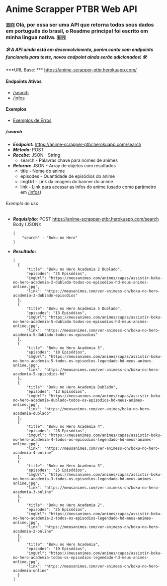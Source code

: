 # Anime Scrapper PTBR Web API

### 🇧🇷 Olá, por essa ser uma API que retorna todos seus dados em português do brasil, o Readme principal foi escrito em minha língua nativa. 🇧🇷

#### ***🛠 A API ainda está em desenvolvimento, porém conta com endpoints funcionais para teste, novos endpoint ainda serão adicionados! 🛠***

***URL Base: *** https://anime-scrapper-ptbr.herokuapp.com/

#### Endpoints Ativos
* [/search](#search)
* [/infos](#infos)

#### Exemplos
* [Exemplos de Erros](#errors)

##### /search
* ***Endpoint:*** https://anime-scrapper-ptbr.herokuapp.com/search
* ***Método:*** POST
* ***Recebe:*** JSON - String
  * search - Palavras chave para nomes de animes
* ***Retorna:*** JSON - Array de objetos com resultados
  * title - Nome do anime
  * episodes - Quantidade de episódios do anime
  * imgUrl - Link da imagem do banner do anime
  * link - Link para acessar as infos do anime (usado como parâmetro em [/infos](#infos))
  
###### Exemplo de uso
* ***Requisição:***
    POST https://anime-scrapper-ptbr.herokuapp.com/search
    Body (JSON):
    ```
    {
        "search" : "Boku no Hero"
    }
    ```

* ***Resultado:***
  ```
  [
    {
        "title": "Boku no Hero Academia 2 Dublado",
        "episodes": "25 Episódios",
        "imgUrl": "https://meusanimes.com/animes/capas/assistir-boku-no-hero-academia-2-dublado-todos-os-episodios-hd-meus-animes-online.jpg",
        "link": "https://meusanimes.com/ver-animess-on/boku-no-hero-academia-2-dublado-episodios"
    },
    {
        "title": "Boku no Hero Academia 5 Dublado",
        "episodes": "13 Episódios",
        "imgUrl": "https://meusanimes.com/animes/capas/assistir-boku-no-hero-academia-5-dublado-todos-os-episodios-hd-meus-animes-online.jpg",
        "link": "https://meusanimes.com/ver-animess-on/boku-no-hero-academia-5-dublado-todos-os-episodios"
    },
    {
        "title": "Boku no Hero Academia 5",
        "episodes": "18 Episódios",
        "imgUrl": "https://meusanimes.com/animes/capas/assistir-boku-no-hero-academia-5-todos-os-episodios-legendado-hd-meus-animes-online.jpg",
        "link": "https://meusanimes.com/ver-animess-on/boku-no-hero-academia-5-episodios-hd"
    },
    {
        "title": "Boku no Hero Academia Dublado",
        "episodes": "13 Episódios",
        "imgUrl": "https://meusanimes.com/animes/capas/assistir-boku-no-hero-academia-dublado-todos-os-episodios-hd-meus-animes-online.jpg",
        "link": "https://meusanimes.com/ver-animes/boku-no-hero-academia-dublado"
    },
    {
        "title": "Boku no Hero Academia 4",
        "episodes": "28 Episódios",
        "imgUrl": "https://meusanimes.com/animes/capas/assistir-boku-no-hero-academia-4-todos-os-episodios-legendado-hd-meus-animes-online.jpg",
        "link": "https://meusanimes.com/ver-animess-on/boku-no-hero-academia-4-online"
    },
    {
        "title": "Boku no Hero Academia 3",
        "episodes": "25 Episódios",
        "imgUrl": "https://meusanimes.com/animes/capas/assistir-boku-no-hero-academia-3-todos-os-episodios-legendado-hd-meus-animes-online.jpg",
        "link": "https://meusanimes.com/ver-animess-on/boku-no-hero-academia-3-online"
    },
    {
        "title": "Boku no Hero Academia 2",
        "episodes": "25 Episódios",
        "imgUrl": "https://meusanimes.com/animes/capas/assistir-boku-no-hero-academia-2-todos-os-episodios-legendado-hd-meus-animes-online.jpg",
        "link": "https://meusanimes.com/ver-animess-on/boku-no-hero-academia-2-online"
    },
    {
        "title": "Boku no Hero Academia",
        "episodes": "19 Episódios",
        "imgUrl": "https://meusanimes.com/animes/capas/assistir-boku-no-hero-academia-todos-os-episodios-legendado-hd-meus-animes-online.jpg",
        "link": "https://meusanimes.com/ver-animess-on/boku-no-hero-academia-online"
    }
  ]
  ```
